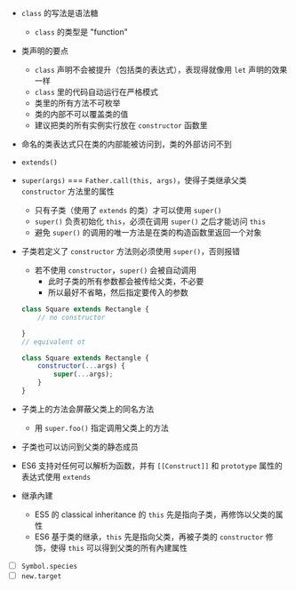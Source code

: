 - `class` 的写法是语法糖
    - `class` 的类型是 "function"
- 类声明的要点
    - `class` 声明不会被提升（包括类的表达式），表现得就像用 `let` 声明的效果一样
    - `class` 里的代码自动运行在严格模式
    - 类里的所有方法不可枚举
    - 类的内部不可以覆盖类的值
    - 建议把类的所有实例实行放在 `constructor` 函数里
- 命名的类表达式只在类的内部能被访问到，类的外部访问不到
- `extends()`
- `super(args)` === `Father.call(this, args)`，使得子类继承父类 `constructor` 方法里的属性
    - 只有子类（使用了 `extends` 的类）才可以使用 `super()`
    - `super()` 负责初始化 `this`，必须在调用 `super()` 之后才能访问 `this`
    - 避免 `super()` 的调用的唯一方法是在类的构造函数里返回一个对象
- 子类若定义了 `constructor` 方法则必须使用 `super()`，否则报错
    - 若不使用 `constructor`，`super()` 会被自动调用
        - 此时子类的所有参数都会被传给父类，不必要
        - 所以最好不省略，然后指定要传入的参数

    ```js
    class Square extends Rectangle {
        // no constructor

    }
    // equivalent ot 

    class Square extends Rectangle {
        constructor(...args) {
            super(...args);
        }
    }  
    ```

- 子类上的方法会屏蔽父类上的同名方法
    - 用 `super.foo()` 指定调用父类上的方法
- 子类也可以访问到父类的静态成员
- ES6 支持对任何可以解析为函数，并有 `[[Construct]]` 和 `prototype` 属性的表达式使用 `extends`
- 继承內建
    - ES5 的 classical inheritance 的 `this` 先是指向子类，再修饰以父类的属性
    - ES6 基于类的继承，`this` 先是指向父类，再被子类的 `constructor` 修饰，使得 `this` 可以得到父类的所有內建属性 
- [ ] `Symbol.species` 
- [ ] `new.target`